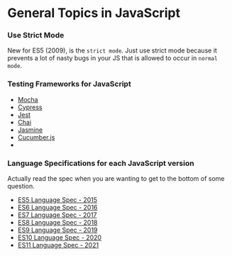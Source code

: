 # General Topics in JavaScript

### Use Strict Mode

New for ES5 (2009), is the `strict mode`. Just use strict mode because it prevents a lot of nasty bugs in your JS that is allowed to occur in `normal mode`.

### Testing Frameworks for JavaScript

- [Mocha](https://mochajs.org/)
- [Cypress](https://www.cypress.io/)
- [Jest](https://jestjs.io/)
- [Chai](https://www.chaijs.com/)
- [Jasmine](https://jasmine.github.io/)
- [Cucumber.js](https://cucumber.io/docs/installation/javascript/)
-

### Language Specifications for each JavaScript version

Actually read the spec when you are wanting to get to the bottom of some question.

- [ES5 Language Spec - 2015](https://262.ecma-international.org/6/)
- [ES6 Language Spec - 2016](https://262.ecma-international.org/7.0/)
- [ES7 Language Spec - 2017](https://262.ecma-international.org/8.0/)
- [ES8 Language Spec - 2018](https://262.ecma-international.org/9.0/)
- [ES9 Language Spec - 2019](https://262.ecma-international.org/10.0/)
- [ES10 Language Spec - 2020](https://262.ecma-international.org/11.0/)
- [ES11 Language Spec - 2021](https://262.ecma-international.org/12.0/)
